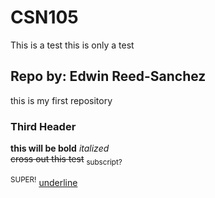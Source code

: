 # CSN105
This is a test this is only a test

## Repo by: Edwin Reed-Sanchez
this is my first repository 

### Third Header
**this will be bold**
*italized*  
~~cross out this test~~
<sub>subscript?</sub>

<sup>SUPER!</sup>
<ins>underline</ins>




